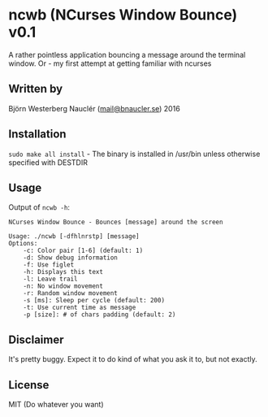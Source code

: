 # ncwb (NCurses Window Bounce) v0.1
A rather pointless application bouncing a message around the terminal window. Or - my first attempt at getting familiar with ncurses

## Written by
Björn Westerberg Nauclér (mail@bnaucler.se) 2016

## Installation
`sudo make all install` - The binary is installed in /usr/bin unless otherwise specified with DESTDIR

## Usage
Output of `ncwb -h`:  
```
NCurses Window Bounce - Bounces [message] around the screen

Usage: ./ncwb [-dfhlnrstp] [message]
Options:
	-c: Color pair [1-6] (default: 1)
	-d: Show debug information
	-f: Use figlet
	-h: Displays this text
	-l: Leave trail
	-n: No window movement
	-r: Random window movement
	-s [ms]: Sleep per cycle (default: 200)
	-t: Use current time as message
	-p [size]: # of chars padding (default: 2)
```

## Disclaimer
It's pretty buggy. Expect it to do kind of what you ask it to, but not exactly.

## License
MIT (Do whatever you want)
